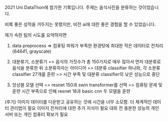2021 Uni DataThon에 참가한 기록입니다.
주제는 음식사진을 분류하는 것이었습니다.

비록 좋은 성적을 거두지는 못했지만,
비전 ai에 대한 좋은 경험을 할 수 있었습니다.

제가 속한 팀의 시도를 요약하자면

1. data preprocess
  => 컴퓨팅 파워가 부족한 환경탓에 최대한 작은 데이터로 전처리 (64*64*1, grayscale)
 
2. 대분류기, 소분류기
  => 음식의 가짓수가 총 150가지로 매우 많아서 먼저 대분류로 음식을 분류한 뒤 소분류하자는 아이디어
  => 대분류 classifier 하나와, 각 소분류 classifier 27개를 훈련
  => 시간 부족 및 대분류 classifier의 낮은 성능으로 중단
  
3. 앙상블 모델 선택
  => resnet 150과 swin transformer를 선택
  => 컴퓨팅 문제 및 훈련 시간 부족으로 인해 resnet 18과 basic cnn 두 모델을 훈련
  
(후기)
이미지 데이터를 다운받고 공유하는 것에 시간을 너무 소모함. 더 체계적인 데이터 관리법이 필요
이미지 전처리에 대한 추가 지식이 필요
대회 전 충분한 성능의 개인 서버 또는 개인 컴퓨터 확보가 필요
